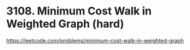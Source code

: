 # 3108. Minimum Cost Walk in Weighted Graph (hard)

https://leetcode.com/problems/minimum-cost-walk-in-weighted-graph
